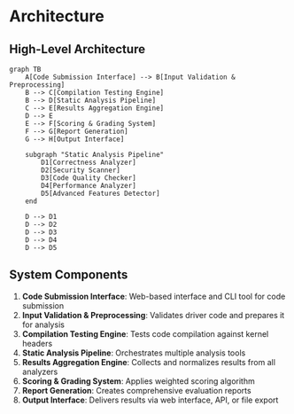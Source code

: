 # Architecture

## High-Level Architecture

```mermaid
graph TB
    A[Code Submission Interface] --> B[Input Validation & Preprocessing]
    B --> C[Compilation Testing Engine]
    B --> D[Static Analysis Pipeline]
    C --> E[Results Aggregation Engine]
    D --> E
    E --> F[Scoring & Grading System]
    F --> G[Report Generation]
    G --> H[Output Interface]
    
    subgraph "Static Analysis Pipeline"
        D1[Correctness Analyzer]
        D2[Security Scanner]
        D3[Code Quality Checker]
        D4[Performance Analyzer]
        D5[Advanced Features Detector]
    end
    
    D --> D1
    D --> D2
    D --> D3
    D --> D4
    D --> D5
```

## System Components

1. **Code Submission Interface**: Web-based interface and CLI tool for code submission
2. **Input Validation & Preprocessing**: Validates driver code and prepares it for analysis
3. **Compilation Testing Engine**: Tests code compilation against kernel headers
4. **Static Analysis Pipeline**: Orchestrates multiple analysis tools
5. **Results Aggregation Engine**: Collects and normalizes results from all analyzers
6. **Scoring & Grading System**: Applies weighted scoring algorithm
7. **Report Generation**: Creates comprehensive evaluation reports
8. **Output Interface**: Delivers results via web interface, API, or file export
